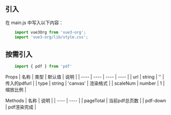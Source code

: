 ## 引入
在 main.js 中写入以下内容：
```javascript
    import vue3Org from 'vue3-org';
    import 'vue3-org/lib/style.css';
```
## 按需引入
```javascript
    import { pdf } from 'pdf'
```

Props
|  名称   | 类型  | 默认值 | 说明 |
|  ----  | ----  | ----  | ---- |
| url  | string | ''  | 传入的pdfurl |
| type  | string | 'canvas' | 渲染格式 |
| scaleNum  | number | 1  | 缩放比例 |

Methods
|  名称   | 说明  |
|  ----  | ----  |
| pageTotal  | 当前pdf总页数 |
| pdf-down  | pdf渲染完成 |